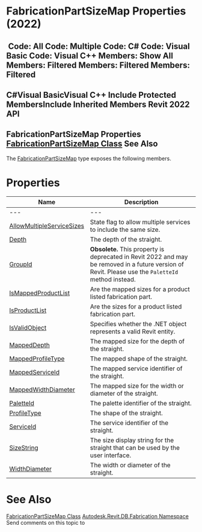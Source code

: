 # FabricationPartSizeMap Properties (2022)

﻿
 Code: All Code: Multiple Code: C# Code: Visual Basic Code: Visual C++  Members: Show All Members: Filtered Members: Filtered Members: Filtered   
---  
C#Visual BasicVisual C++
Include Protected MembersInclude Inherited Members
Revit 2022 API  
---  
FabricationPartSizeMap Properties  
[FabricationPartSizeMap Class](b4be4ccc-ac6d-bb65-ef61-a41713b2916f.md "FabricationPartSizeMap Class") See Also  
---  
The [FabricationPartSizeMap](b4be4ccc-ac6d-bb65-ef61-a41713b2916f.md "FabricationPartSizeMap Class") type exposes the following members.
# Properties
| Name | Description |
| --- | --- |
| --- | --- | --- |
| [AllowMultipleServiceSizes](e117fda8-95e5-9745-1958-6ab051951588.md "AllowMultipleServiceSizes Property") | State flag to allow multiple services to include the same size. |
| [Depth](db072586-a1ec-bca2-c393-b29bf7c02606.md "Depth Property") | The depth of the straight. |
| [GroupId](3815deba-e934-c927-39d8-0372b9cdc4d5.md "GroupId Property") | **Obsolete.** This property is deprecated in Revit 2022 and may be removed in a future version of Revit. Please use the `PaletteId` method instead. |
| [IsMappedProductList](e66d5b0e-e9d3-bceb-ab4b-63de581faf3e.md "IsMappedProductList Property") | Are the mapped sizes for a product listed fabrication part. |
| [IsProductList](85c561ea-3683-e83d-5a3c-63a19e8e4f11.md "IsProductList Property") | Are the sizes for a product listed fabrication part. |
| [IsValidObject](b97afd97-bb08-a803-044c-6a7d5fd7741c.md "IsValidObject Property") | Specifies whether the .NET object represents a valid Revit entity. |
| [MappedDepth](5663f863-8cb7-42f7-9d25-dc5948115362.md "MappedDepth Property") | The mapped size for the depth of the straight. |
| [MappedProfileType](a0dc2699-b4d8-ec64-c053-783aee58a005.md "MappedProfileType Property") | The mapped shape of the straight. |
| [MappedServiceId](8e4f74ef-28e8-c726-004c-86e5fc0f7953.md "MappedServiceId Property") | The mapped service identifier of the straight. |
| [MappedWidthDiameter](88b19b82-f5ca-9952-b935-4228715291b5.md "MappedWidthDiameter Property") | The mapped size for the width or diameter of the straight. |
| [PaletteId](bf96afd8-a507-f993-887f-9d3ad62c6e9a.md "PaletteId Property") | The palette identifier of the straight. |
| [ProfileType](baa1239d-62a2-2091-1dc9-f8c2671cc6fe.md "ProfileType Property") | The shape of the straight. |
| [ServiceId](7b6bb800-5d56-2582-11eb-7b5df769d7a7.md "ServiceId Property") | The service identifier of the straight. |
| [SizeString](639d3932-d96f-9f91-75c9-c63ace9c42f8.md "SizeString Property") | The size display string for the straight that can be used by the user interface. |
| [WidthDiameter](46e53de0-844b-6fa0-7c6a-fddc35d49da2.md "WidthDiameter Property") | The width or diameter of the straight. |

# See Also
[FabricationPartSizeMap Class](b4be4ccc-ac6d-bb65-ef61-a41713b2916f.md "FabricationPartSizeMap Class")
[Autodesk.Revit.DB.Fabrication Namespace](49e74a25-7ea1-efa6-548a-a3c3d0655e43.md "Autodesk.Revit.DB.Fabrication Namespace")
Send comments on this topic to 